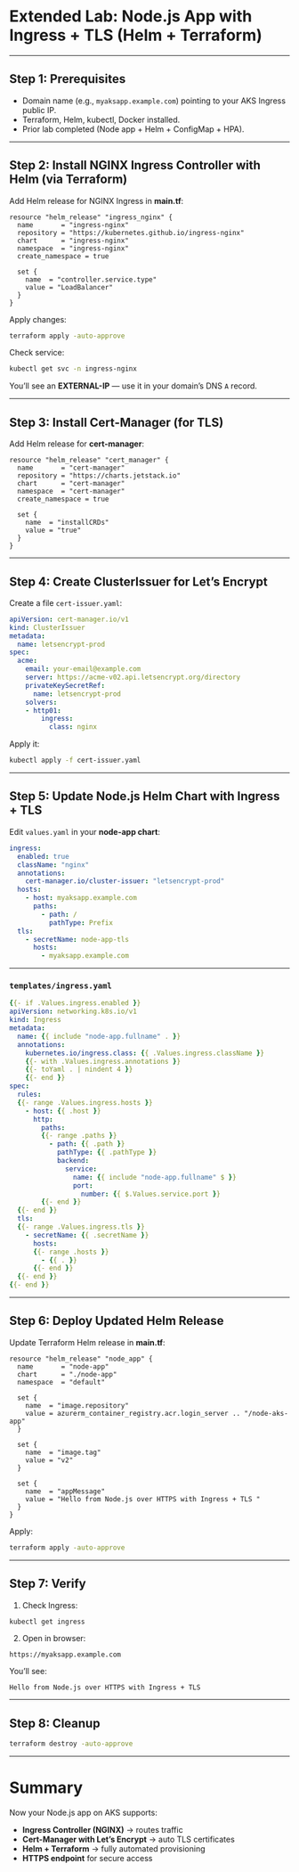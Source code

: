 
#  Extended Lab: Node.js App with Ingress + TLS (Helm + Terraform)

---

##  Step 1: Prerequisites

* Domain name (e.g., `myaksapp.example.com`) pointing to your AKS Ingress public IP.
* Terraform, Helm, kubectl, Docker installed.
* Prior lab completed (Node app + Helm + ConfigMap + HPA).

---

##  Step 2: Install NGINX Ingress Controller with Helm (via Terraform)

Add Helm release for NGINX Ingress in **main.tf**:

```hcl
resource "helm_release" "ingress_nginx" {
  name       = "ingress-nginx"
  repository = "https://kubernetes.github.io/ingress-nginx"
  chart      = "ingress-nginx"
  namespace  = "ingress-nginx"
  create_namespace = true

  set {
    name  = "controller.service.type"
    value = "LoadBalancer"
  }
}
```

Apply changes:

```bash
terraform apply -auto-approve
```

Check service:

```bash
kubectl get svc -n ingress-nginx
```

You’ll see an **EXTERNAL-IP** — use it in your domain’s DNS `A` record.

---

##  Step 3: Install Cert-Manager (for TLS)

Add Helm release for **cert-manager**:

```hcl
resource "helm_release" "cert_manager" {
  name       = "cert-manager"
  repository = "https://charts.jetstack.io"
  chart      = "cert-manager"
  namespace  = "cert-manager"
  create_namespace = true

  set {
    name  = "installCRDs"
    value = "true"
  }
}
```

---

##  Step 4: Create ClusterIssuer for Let’s Encrypt

Create a file `cert-issuer.yaml`:

```yaml
apiVersion: cert-manager.io/v1
kind: ClusterIssuer
metadata:
  name: letsencrypt-prod
spec:
  acme:
    email: your-email@example.com
    server: https://acme-v02.api.letsencrypt.org/directory
    privateKeySecretRef:
      name: letsencrypt-prod
    solvers:
    - http01:
        ingress:
          class: nginx
```

Apply it:

```bash
kubectl apply -f cert-issuer.yaml
```

---

##  Step 5: Update Node.js Helm Chart with Ingress + TLS

Edit `values.yaml` in your **node-app chart**:

```yaml
ingress:
  enabled: true
  className: "nginx"
  annotations:
    cert-manager.io/cluster-issuer: "letsencrypt-prod"
  hosts:
    - host: myaksapp.example.com
      paths:
        - path: /
          pathType: Prefix
  tls:
    - secretName: node-app-tls
      hosts:
        - myaksapp.example.com
```

---

###  `templates/ingress.yaml`

```yaml
{{- if .Values.ingress.enabled }}
apiVersion: networking.k8s.io/v1
kind: Ingress
metadata:
  name: {{ include "node-app.fullname" . }}
  annotations:
    kubernetes.io/ingress.class: {{ .Values.ingress.className }}
    {{- with .Values.ingress.annotations }}
    {{- toYaml . | nindent 4 }}
    {{- end }}
spec:
  rules:
  {{- range .Values.ingress.hosts }}
    - host: {{ .host }}
      http:
        paths:
        {{- range .paths }}
          - path: {{ .path }}
            pathType: {{ .pathType }}
            backend:
              service:
                name: {{ include "node-app.fullname" $ }}
                port:
                  number: {{ $.Values.service.port }}
        {{- end }}
  {{- end }}
  tls:
  {{- range .Values.ingress.tls }}
    - secretName: {{ .secretName }}
      hosts:
      {{- range .hosts }}
        - {{ . }}
      {{- end }}
  {{- end }}
{{- end }}
```

---

##  Step 6: Deploy Updated Helm Release

Update Terraform Helm release in **main.tf**:

```hcl
resource "helm_release" "node_app" {
  name       = "node-app"
  chart      = "./node-app"
  namespace  = "default"

  set {
    name  = "image.repository"
    value = azurerm_container_registry.acr.login_server .. "/node-aks-app"
  }

  set {
    name  = "image.tag"
    value = "v2"
  }

  set {
    name  = "appMessage"
    value = "Hello from Node.js over HTTPS with Ingress + TLS "
  }
}
```

Apply:

```bash
terraform apply -auto-approve
```

---

##  Step 7: Verify

1. Check Ingress:

```bash
kubectl get ingress
```

2. Open in browser:

```
https://myaksapp.example.com
```

 You’ll see:

```
Hello from Node.js over HTTPS with Ingress + TLS 
```

---

##  Step 8: Cleanup

```bash
terraform destroy -auto-approve
```

---

#  Summary

Now your Node.js app on AKS supports:

* **Ingress Controller (NGINX)** → routes traffic
* **Cert-Manager with Let’s Encrypt** → auto TLS certificates
* **Helm + Terraform** → fully automated provisioning
* **HTTPS endpoint** for secure access 

